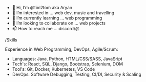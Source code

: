 - 👋 Hi, I’m @tim2tom aka Aryan
- 👀 I’m interested in ... web dev, music and travelling
- 🌱 I’m currently learning ... web programming
- 💞️ I’m looking to collaborate on ... web projects
- 📫 How to reach me ... discord/@

/Skills

Experience in Web Programming, DevOps, Agile/Scrum:

 - Languages: Java, Python, HTML/CSS/SASS, JavaSript
 - Tech's: React, SQL, Django, Bootstrap, Selenium, DOM
 - Tool's: Git, Docker, Kubernetes, VS Code
 - DevOps: Software Debugging, Testing, CI/DI, Security & Scaling

<!---
tim2tom/tim2tom is a ✨ special ✨ repository because its `README.md` (this file) appears on your GitHub profile.
You can click the Preview link to take a look at your changes.
--->
